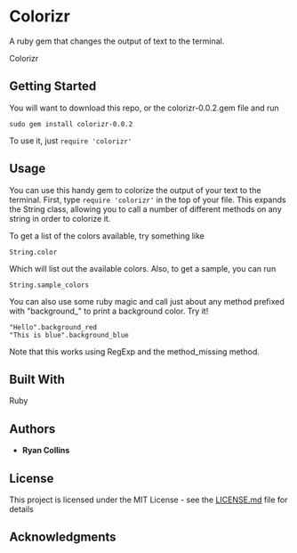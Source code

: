 # Colorizr

A ruby gem that changes the output of text to the terminal.

Colorizr

## Getting Started
You will want to download this repo, or the colorizr-0.0.2.gem file and run
```
sudo gem install colorizr-0.0.2
```

To use it, just `require 'colorizr'`

## Usage
You can use this handy gem to colorize the output of your text to the terminal.  First, type `require 'colorizr'` in the top of your file.  This expands the String class, allowing you to call a number of different methods on any string in order to colorize it.

To get a list of the colors available, try something like
```
String.color
```
Which will list out the available colors.  Also, to get a sample, you can run
```
String.sample_colors
```

You can also use some ruby magic and call just about any method prefixed with "background_" to print a background color.  Try it!
```
"Hello".background_red
"This is blue".background_blue
```

Note that this works using RegExp and the method_missing method.

## Built With
Ruby

## Authors

* **Ryan Collins**

## License

This project is licensed under the MIT License - see the [LICENSE.md](LICENSE.md) file for details

## Acknowledgments
